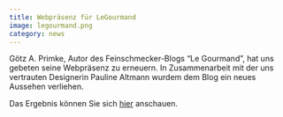 ```yaml
---
title: Webpräsenz für LeGourmand
image: legourmand.png
category: news
---
```

Götz A. Primke, Autor des Feinschmecker-Blogs “Le Gourmand”, hat uns gebeten seine Webpräsenz zu erneuern. In Zusammenarbeit mit der uns vertrauten Designerin Pauline Altmann wurdem dem Blog ein neues Aussehen verliehen.

Das Ergebnis können Sie sich [hier](http://www.legourmand.de) anschauen.

